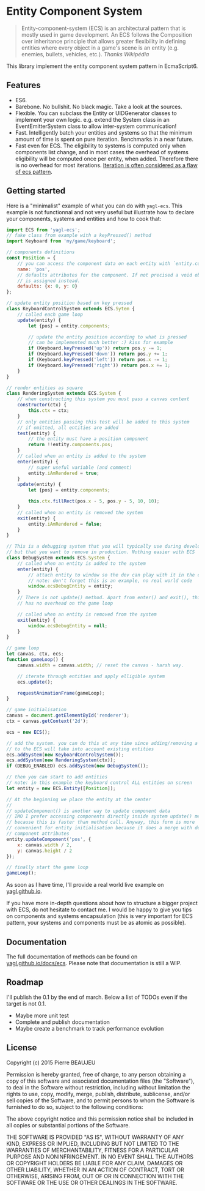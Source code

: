 Entity Component System
=======================

> Entity-component-system (ECS) is an architectural pattern that is mostly 
> used in game development. An ECS follows the Composition over inheritance 
> principle that allows greater flexibility in defining entities where every 
> object in a game's scene is an entity (e.g. enemies, bullets, vehicles, 
> etc.).
> *Thanks Wikipédia*

This library implement the entity component system pattern in EcmaScript6.

## Features

 * ES6. 
 * Barebone. No bullshit. No black magic. Take a look at the sources.
 * Flexible. You can subclass the Entity or UIDGenerator classes to implement your own logic. e.g. extend the System class in an EventEmitterSystem class to allow inter-system communication!
 * Fast. Intelligently batch your entities and systems so that the minimum amount of time is spent on pure iteration. Benchmarks in a <hope>near</hope> future.
 * Fast even for ECS. The eligibility to systems is computed only when components list change, and in most cases the overhead of systems eligibility will be computed once per entity, when added. Therefore there is no overhead for most iterations. [Iteration is often considered as a flaw of ecs pattern](https://en.wikipedia.org/wiki/Entity_component_system#Drawbacks).

## Getting started

Here is a "minimalist" example of what you can do with `yagl-ecs`. This example is not functionnal and not very useful but illustrate how to declare your components, systems and entities and how to cook that:

```js
import ECS from 'yagl-ecs';
// fake class from example with a keyPressed() method
import Keyboard from 'my/game/keyboard';

// components definitions
const Position = {
    // you can access the component data on each entity with `entity.components.pos`
    name: 'pos',
    // defaults attributes for the component. If not precised a void object {} 
    // is assigned instead.
    defaults: {x: 0, y: 0}
};

// update entity position based on key pressed
class KeyboardControlSystem extends ECS.Sytem {
    // called each game loop
    update(entity) {
        let {pos} = entity.components;

        // update the entity position according to what is pressed
        // can be implemented much better :) kiss for example
        if (Keyboard.keyPressed('up')) return pos.y -= 1;
        if (Keyboard.keyPressed('down')) return pos.y += 1;
        if (Keyboard.keyPressed('left')) return pos.x -= 1;
        if (Keyboard.keyPressed('right')) return pos.x += 1;
    }
}

// render entities as square
class RenderingSystem extends ECS.System {
    // when constructing this system you must pass a canvas context
    constructor(ctx) {
        this.ctx = ctx;
    }
    // only entities passing this test will be added to this system
    // if omitted, all entities are added
    test(entity) {
        // the entity must have a position component
        return !!entity.components.pos;
    }
    // called when an entity is added to the system
    enter(entity) {
        // super useful variable (and comment)
        entity.iAmRendered = true;
    }
    update(entity) {
        let {pos} = entity.components;

        this.ctx.fillRect(pos.x - 5, pos.y - 5, 10, 10);
    }
    // called when an entity is removed the system
    exit(entity) {
        entity.iAmRendered = false;
    }
}

// This is a debugging system that you will typically use during development
// but that you want to remove in production. Nothing easier with ECS
class DebugSystem extends ECS.System {
    // called when an entity is added to the system
    enter(entity) {
        // attach entity to window so the dev can play with it in the console
        // note: don't forget this is an example, no real world code
        window.ecsDebugEntity = entity;
    }
    // There is not update() method. Apart from enter() and exit(), this system
    // has no overhead on the game loop

    // called when an entity is removed from the system
    exit(entity) {
        window.ecsDebugEntity = null;
    }
}

// game loop
let canvas, ctx, ecs;
function gameLoop() {
    canvas.width = canvas.width; // reset the canvas - harsh way.

    // iterate through entities and apply elligible system
    ecs.update();

    requestAnimationFrame(gameLoop);
}

// game initialisation
canvas = document.getElementById('renderer');
ctx = canvas.getContext('2d');

ecs = new ECS();

// add the system. you can do this at any time since adding/removing a system
// to the ECS will take into account existing entities
ecs.addSystem(new KeyboardControlSystem());
ecs.addSystem(new RenderingSystem(ctx));
if (DEBUG_ENABLED) ecs.addSystem(new DebugSystem());

// then you can start to add entities
// note: in this example the keyboard control ALL entities on screen
let entity = new ECS.Entity([Position]);

// At the beginning we place the entity at the center
// 
// updateComponent() is another way to update component data
// IMO I prefer accessing components directly inside system update() method 
// because this is faster than method call. Anyway, this form is more 
// convenient for entity initialisation because it does a merge with defaults
// component attributes
entity.updateComponent('pos', {
    x: canvas.width / 2,
    y: canvas.height / 2
});

// finally start the game loop
gameLoop();
```

As soon as I have time, I'll provide a real world live example on [yagl.github.io](yagl.github.io). 

If you have more in-depth questions about how to structure a bigger project with ECS, do not hesitate to contact me. I would be happy to give you tips on components and systems encapsulation (this is very important for ECS pattern, your systems and components must be as atomic as possible).

## Documentation

The full documentation of methods can be found on [yagl.github.io/docs/ecs](https://yagl.github.io/docs/ecs). Please note that documentation is still a WIP.

## Roadmap

I'll publish the 0.1 by the end of march. Below a list of TODOs even if the target is not 0.1.

 * Maybe more unit test
 * Complete and publish documentation
 * Maybe create a benchmark to track performance evolution

## License

Copyright (c) 2015 Pierre BEAUJEU

Permission is hereby granted, free of charge, to any person obtaining a copy
of this software and associated documentation files (the "Software"), to deal
in the Software without restriction, including without limitation the rights
to use, copy, modify, merge, publish, distribute, sublicense, and/or sell
copies of the Software, and to permit persons to whom the Software is
furnished to do so, subject to the following conditions:

The above copyright notice and this permission notice shall be included in
all copies or substantial portions of the Software.

THE SOFTWARE IS PROVIDED "AS IS", WITHOUT WARRANTY OF ANY KIND, EXPRESS OR
IMPLIED, INCLUDING BUT NOT LIMITED TO THE WARRANTIES OF MERCHANTABILITY,
FITNESS FOR A PARTICULAR PURPOSE AND NONINFRINGEMENT. IN NO EVENT SHALL THE
AUTHORS OR COPYRIGHT HOLDERS BE LIABLE FOR ANY CLAIM, DAMAGES OR OTHER
LIABILITY, WHETHER IN AN ACTION OF CONTRACT, TORT OR OTHERWISE, ARISING FROM,
OUT OF OR IN CONNECTION WITH THE SOFTWARE OR THE USE OR OTHER DEALINGS IN
THE SOFTWARE.
